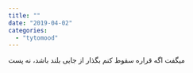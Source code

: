 ```yaml
---
title: ""
date: "2019-04-02"
categories: 
  - "tytomood"
---
```


میگفت اگه قراره سقوط کنم بگذار از جایی بلند باشد، نه پست
